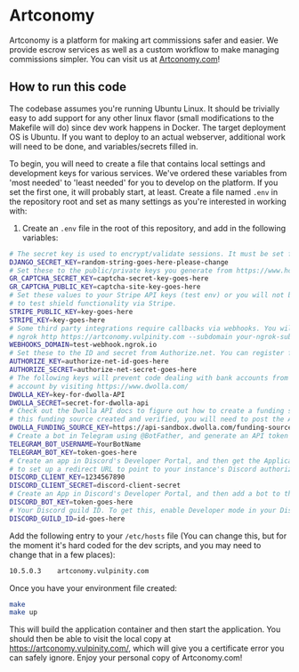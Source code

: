 # Artconomy

Artconomy is a platform for making art commissions safer and easier. We provide escrow services as well as a custom workflow to make managing commissions simpler. You can visit us at [Artconomy.com](https://artconomy.com/)!

## How to run this code

The codebase assumes you're running Ubuntu Linux. It should be trivially easy to add support for any other linux flavor (small modifications to the Makefile will do) since dev work happens in Docker. The target deployment OS is Ubuntu. If you want to deploy to an actual webserver, additional work will need to be done, and variables/secrets filled in.

To begin, you will need to create a file that contains local settings and development keys for various services. We've ordered these variables from 'most needed' to 'least needed' for you to develop on the platform. If you set the first one, it will probably start, at least. Create a file named `.env` in the repository root and set as many settings as you're interested in working with:
1. Create an `.env` file in the root of this repository, and add in the following variables:

```bash
# The secret key is used to encrypt/validate sessions. It must be set for the application to run.
DJANGO_SECRET_KEY=random-string-goes-here-please-change
# Set these to the public/private keys you generate from https://www.hcaptcha.com/ or else you won't  be able to register.
GR_CAPTCHA_SECRET_KEY=captcha-secret-key-goes-here
GR_CAPTCHA_PUBLIC_KEY=captcha-site-key-goes-here
# Set these values to your Stripe API keys (test env) or you will not be able
# to test shield functionality via Stripe.
STRIPE_PUBLIC_KEY=key-goes-here
STRIPE_KEY=key-goes-here
# Some third party integrations require callbacks via webhooks. You will need a publicly accessible endpoint to test these. You can use a service like ngrok to set this up, and invoke it this way once you've logged in:
# ngrok http https://artconomy.vulpinity.com --subdomain your-ngrok-subdomain
WEBHOOKS_DOMAIN=test-webhook.ngrok.io
# Set these to the ID and secret from Authorize.net. You can register for a sandbox account at https://developer.authorize.net/
AUTHORIZE_KEY=authorize-net-id-goes-here
AUTHORIZE_SECRET=authorize-net-secret-goes-here
# The following keys will prevent code dealing with bank accounts from working if not set. Register for a Dwolla API
# account by visiting https://www.dwolla.com/
DWOLLA_KEY=key-for-dwolla-API
DWOLLA_SECRET=secret-for-dwolla-api
# Check out the Dwolla API docs to figure out how to create a funding source for the main account. Once you have
# this funding source created and verified, you will need to post the API URL link here. This is the account that payments will go out from. It should be the account Authorize.net payments deposit to, unless you want to run out of money.
DWOLLA_FUNDING_SOURCE_KEY=https://api-sandbox.dwolla.com/funding-sources/uuid-goes-here
# Create a bot in Telegram using @BotFather, and generate an API token for it. This is used for 2FA and availability announcements.
TELEGRAM_BOT_USERNAME=YourBotName
TELEGRAM_BOT_KEY=token-goes-here
# Create an app in Discord's Developer Portal, and then get the Application ID and secret. On Discord's end, you'll need
# to set up a redirect URL to point to your instance's Discord authorization URL, https://artconomy.vulpinity.com/discord/auth/
DISCORD_CLIENT_KEY=1234567890
DISCORD_CLIENT_SECRET=discord-client-secret
# Create an App in Discord's Developer Portal, and then add a bot to that app. Put the bot's token here.
DISCORD_BOT_KEY=token-goes-here
# Your Discord guild ID. To get this, enable Developer mode in your Discord user settings, and then right-click on your guild and select 'Copy ID'
DISCORD_GUILD_ID=id-goes-here
```

Add the following entry to your `/etc/hosts` file (You can change this, but for the moment it's hard coded for the dev scripts, and you may need to change that in a few places):

```bash
10.5.0.3	artconomy.vulpinity.com
```
Once you have your environment file created:

```bash
make
make up
```

This will build the application container and then start the application. You should then be able to visit the local copy at https://artconomy.vulpinity.com/, which will give you a certificate error you can safely ignore. Enjoy your personal copy of Artconomy.com!
